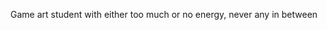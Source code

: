 Game art student with either too much or no energy, never any in between

<!---
Aialya/Aialya is a ✨ special ✨ repository because its `README.md` (this file) appears on your GitHub profile.
You can click the Preview link to take a look at your changes.
--->
